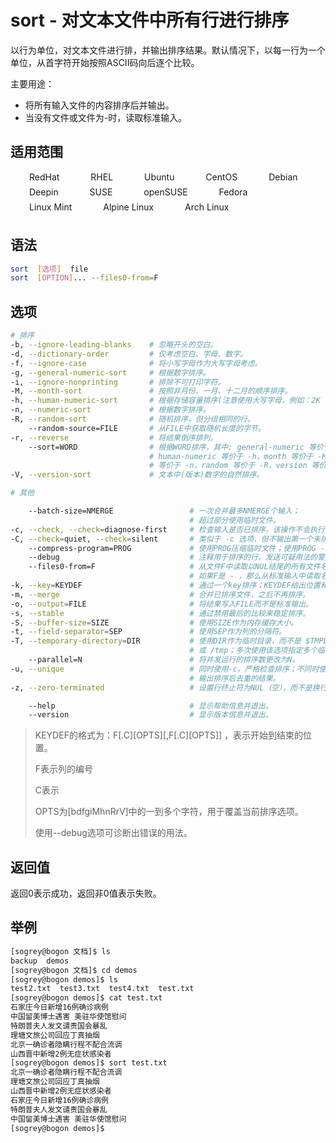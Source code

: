 # sort - 对文本文件中所有行进行排序

以行为单位，对文本文件进行排，并输出排序结果。默认情况下，以每一行为一个单位，从首字符开始按照ASCII码向后逐个比较。

主要用途：

- 将所有输入文件的内容排序后并输出。
- 当没有文件或文件为-时，读取标准输入。

## 适用范围

<!-- <div class="svg linux">Linux</div> -->
<div class="svg redhat">RedHat</div>
<div class="svg rhel">RHEL</div>
<div class="svg ubuntu">Ubuntu</div>
<div class="svg centos">CentOS</div>
<div class="svg debian">Debian</div>
<div class="svg deepin">Deepin</div>
<div class="svg suse">SUSE</div>
<div class="svg opensuse">openSUSE</div>
<div class="svg fedora">Fedora</div>
<div class="svg linuxmint">Linux Mint</div>
<!-- <div class="svg mxlinux">MX Linux</div> -->
<div class="svg alpinelinux">Alpine Linux</div>
<div class="svg archlinux">Arch Linux</div>

## 语法

``` bash
sort  [选项]  file
sort  [OPTION]... --files0-from=F
```

## 选项

``` bash
# 排序
-b, --ignore-leading-blanks    # 忽略开头的空白。
-d, --dictionary-order         # 仅考虑空白、字母、数字。
-f, --ignore-case              # 将小写字母作为大写字母考虑。
-g, --general-numeric-sort     # 根据数字排序。
-i, --ignore-nonprinting       # 排除不可打印字符。
-M, --month-sort               # 按照非月份、一月、十二月的顺序排序。
-h, --human-numeric-sort       # 根据存储容量排序(注意使用大写字母，例如：2K 1G)。
-n, --numeric-sort             # 根据数字排序。
-R, --random-sort              # 随机排序，但分组相同的行。
    --random-source=FILE       # 从FILE中获取随机长度的字节。
-r, --reverse                  # 将结果倒序排列。
    --sort=WORD                # 根据WORD排序，其中: general-numeric 等价于 -g，
                               # human-numeric 等价于 -h，month 等价于 -M，numeric
                               # 等价于 -n，random 等价于 -R，version 等价于 -V。
-V, --version-sort             # 文本中(版本)数字的自然排序。

# 其他 

    --batch-size=NMERGE                 # 一次合并最多NMERGE个输入；
                                        # 超过部分使用临时文件。
-c, --check, --check=diagnose-first     # 检查输入是否已排序，该操作不会执行排序。
-C, --check=quiet, --check=silent       # 类似于 -c 选项，但不输出第一个未排序的行。
    --compress-program=PROG             # 使用PROG压缩临时文件；使用PROG -d解压缩。
    --debug                             # 注释用于排序的行，发送可疑用法的警报到stderr。
    --files0-from=F                     # 从文件F中读取以NUL结尾的所有文件名称；
                                        # 如果F是 - ，那么从标准输入中读取名字。
-k, --key=KEYDEF                        # 通过一个key排序；KEYDEF给出位置和类型。
-m, --merge                             # 合并已排序文件，之后不再排序。
-o, --output=FILE                       # 将结果写入FILE而不是标准输出。
-s, --stable                            # 通过禁用最后的比较来稳定排序。
-S, --buffer-size=SIZE                  # 使用SIZE作为内存缓存大小。
-t, --field-separator=SEP               # 使用SEP作为列的分隔符。
-T, --temporary-directory=DIR           # 使用DIR作为临时目录，而不是 $TMPDIR 
                                        # 或 /tmp；多次使用该选项指定多个临时目录。
    --parallel=N                        # 将并发运行的排序数更改为N。
-u, --unique                            # 同时使用-c，严格检查排序；不同时使用-c，
                                        # 输出排序后去重的结果。
-z, --zero-terminated                   # 设置行终止符为NUL（空），而不是换行符。

    --help                              # 显示帮助信息并退出。
    --version                           # 显示版本信息并退出。
```

> KEYDEF的格式为：F[.C][OPTS][,F[.C][OPTS]] ，表示开始到结束的位置。
>
> F表示列的编号
>
> C表示
>
> OPTS为[bdfgiMhnRrV]中的一到多个字符，用于覆盖当前排序选项。
>
> 使用--debug选项可诊断出错误的用法。

## 返回值

返回0表示成功，返回非0值表示失败。

## 举例

``` bash
[sogrey@bogon 文档]$ ls
backup  demos
[sogrey@bogon 文档]$ cd demos
[sogrey@bogon demos]$ ls
test2.txt  test3.txt  test4.txt  test.txt
[sogrey@bogon demos]$ cat test.txt
石家庄今日新增16例确诊病例
中国留美博士遇害 美驻华使馆慰问
特朗普夫人发文谴责国会暴乱
理塘文旅公司回应丁真抽烟
北京一确诊者隐瞒行程不配合流调
山西晋中新增2例无症状感染者
[sogrey@bogon demos]$ sort test.txt
北京一确诊者隐瞒行程不配合流调
理塘文旅公司回应丁真抽烟
山西晋中新增2例无症状感染者
石家庄今日新增16例确诊病例
特朗普夫人发文谴责国会暴乱
中国留美博士遇害 美驻华使馆慰问
[sogrey@bogon demos]$ 

```

<!-- <link rel="stylesheet" type="text/css" href="../../.vuepress/public/css/style.css"/> -->
<style>
.svg {
    height: 1.5rem;
    /* width: 1.5rem; */
    background-repeat: no-repeat;
    padding-left:30px;margin-right:16px;
    display:inline-block;
}
.svg.linux{
    background-image: url("../../.vuepress/public/img/icos/linux.svg"); 
}
.svg.redhat,.svg.rhel{
    background-image: url("../../.vuepress/public/img/icos/redhat.svg"); 
}
.svg.ubuntu{
    background-image: url("../../.vuepress/public/img/icos/ubuntu.svg"); 
}
.svg.centos{
    background-image: url("../../.vuepress/public/img/icos/centos.svg"); 
}
.svg.suse,.svg.opensuse{
    background-image: url("../../.vuepress/public/img/icos/opensuse.svg"); 
}
.svg.fedora{
    background-image: url("../../.vuepress/public/img/icos/fedora.svg"); 
}
.svg.linuxmint{
    background-image: url("../../.vuepress/public/img/icos/linuxmint.svg"); 
}
.svg.mxlinux{
    background-image: url("../../.vuepress/public/img/icos/mxlinux.svg"); 
}
.svg.alpinelinux{
    background-image: url("../../.vuepress/public/img/icos/alpinelinux.svg"); 
}
.svg.archlinux{
    background-image: url("../../.vuepress/public/img/icos/archlinux.svg"); 
}
.svg.archlinux{
    background-image: url("../../.vuepress/public/img/icos/archlinux.svg"); 
}
.svg.debian{
    background-image: url("../../.vuepress/public/img/icos/debian.svg"); 
}
.svg.deepin{
    background-image: url("../../.vuepress/public/img/icos/deepin.svg"); 
}
</style>